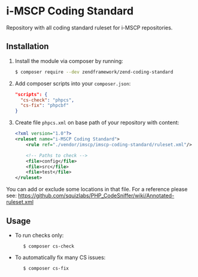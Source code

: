i-MSCP Coding Standard
==============================

Repository with all coding standard ruleset for i-MSCP repositories.

Installation
------------

1. Install the module via composer by running:

   ```bash
   $ composer require --dev zendframework/zend-coding-standard
   ```

2. Add composer scripts into your `composer.json`:

   ```json
   "scripts": {
     "cs-check": "phpcs",
     "cs-fix": "phpcbf"
   }
   ```

3. Create file `phpcs.xml` on base path of your repository with content:

   ```xml
   <?xml version="1.0"?>
   <ruleset name="i-MSCP Coding Standard">
       <rule ref="./vendor/imscp/imscp-coding-standard/ruleset.xml"/>

       <!-- Paths to check -->
       <file>config</file>
       <file>src</file>
       <file>test</file>
   </ruleset>
   ```

You can add or exclude some locations in that file.
For a reference please see: https://github.com/squizlabs/PHP_CodeSniffer/wiki/Annotated-ruleset.xml

Usage
-----

* To run checks only:

   ```shell
      $ composer cs-check
   ```

* To automatically fix many CS issues:
 
   ```shell
      $ composer cs-fix
   ```
